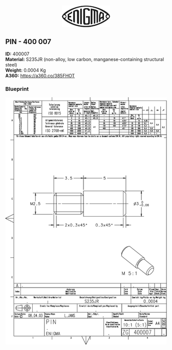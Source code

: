 <!-- PROJECT LOGO -->
<p align="center">
  <a href="https://github.com/AresValley/ENIGMA">
    <img src="../../img/logo.svg" alt="Logo" width="150">
  </a>
</p>

<!-- ABOUT THE PROJECT -->
## PIN - 400 007

**ID:** 400007 <br/>
**Material:** S235JR (non-alloy, low carbon, manganese-containing structural steel) <br/>
**Weight:** 0.0004 Kg <br/>
**A360:** https://a360.co/385FHOT <br/>

### Blueprint
<img src="400007_BP.jpg" alt="Logo">